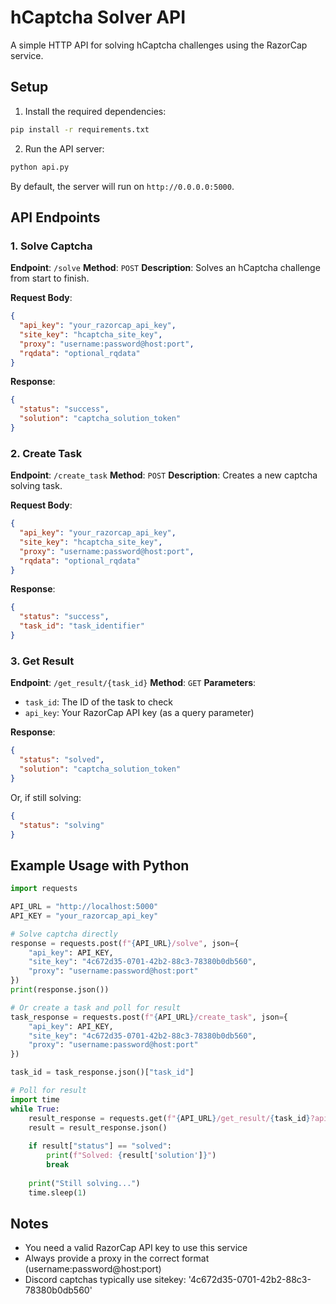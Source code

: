 # hCaptcha Solver API

A simple HTTP API for solving hCaptcha challenges using the RazorCap service.

## Setup

1. Install the required dependencies:
```bash
pip install -r requirements.txt
```

2. Run the API server:
```bash
python api.py
```

By default, the server will run on `http://0.0.0.0:5000`.

## API Endpoints

### 1. Solve Captcha

**Endpoint**: `/solve`
**Method**: `POST`
**Description**: Solves an hCaptcha challenge from start to finish.

**Request Body**:
```json
{
  "api_key": "your_razorcap_api_key",
  "site_key": "hcaptcha_site_key",
  "proxy": "username:password@host:port",
  "rqdata": "optional_rqdata"
}
```

**Response**:
```json
{
  "status": "success",
  "solution": "captcha_solution_token"
}
```

### 2. Create Task

**Endpoint**: `/create_task`
**Method**: `POST`
**Description**: Creates a new captcha solving task.

**Request Body**:
```json
{
  "api_key": "your_razorcap_api_key",
  "site_key": "hcaptcha_site_key",
  "proxy": "username:password@host:port",
  "rqdata": "optional_rqdata"
}
```

**Response**:
```json
{
  "status": "success",
  "task_id": "task_identifier"
}
```

### 3. Get Result

**Endpoint**: `/get_result/{task_id}`
**Method**: `GET`
**Parameters**:
- `task_id`: The ID of the task to check
- `api_key`: Your RazorCap API key (as a query parameter)

**Response**:
```json
{
  "status": "solved",
  "solution": "captcha_solution_token"
}
```

Or, if still solving:
```json
{
  "status": "solving"
}
```

## Example Usage with Python

```python
import requests

API_URL = "http://localhost:5000"
API_KEY = "your_razorcap_api_key"

# Solve captcha directly
response = requests.post(f"{API_URL}/solve", json={
    "api_key": API_KEY,
    "site_key": "4c672d35-0701-42b2-88c3-78380b0db560",
    "proxy": "username:password@host:port"
})
print(response.json())

# Or create a task and poll for result
task_response = requests.post(f"{API_URL}/create_task", json={
    "api_key": API_KEY,
    "site_key": "4c672d35-0701-42b2-88c3-78380b0db560",
    "proxy": "username:password@host:port"
})

task_id = task_response.json()["task_id"]

# Poll for result
import time
while True:
    result_response = requests.get(f"{API_URL}/get_result/{task_id}?api_key={API_KEY}")
    result = result_response.json()
    
    if result["status"] == "solved":
        print(f"Solved: {result['solution']}")
        break
    
    print("Still solving...")
    time.sleep(1)
```

## Notes

- You need a valid RazorCap API key to use this service
- Always provide a proxy in the correct format (username:password@host:port)
- Discord captchas typically use sitekey: '4c672d35-0701-42b2-88c3-78380b0db560' 